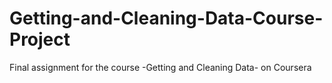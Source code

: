 # Getting-and-Cleaning-Data-Course-Project
Final assignment for the course -Getting and Cleaning Data- on Coursera
